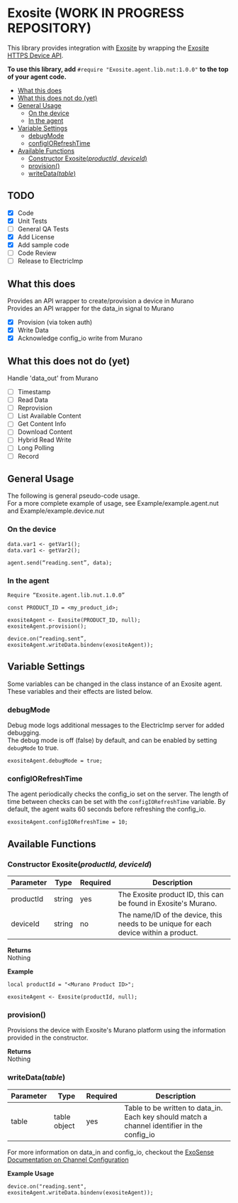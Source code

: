 # Exosite (WORK IN PROGRESS REPOSITORY)
This library provides integration with [Exosite](https://exosite.com/iot-solutions/condition-monitoring/) by wrapping the [Exosite HTTPS Device API](http://docs.exosite.com/reference/products/device-api/http/).

**To use this library, add** `#require "Exosite.agent.lib.nut:1.0.0"` **to the top of your agent code.**

  * [What this does](#what-this-does)
  * [What this does not do (yet)](#what-this-does-not-do-yet)
  * [General Usage](#general-usage)
     * [On the device](#on-the-device)
     * [In the agent](#in-the-agent)
  * [Variable Settings](#variable-settings)
     * [debugMode](#debugmode)
     * [configIORefreshTime](#configiorefreshtime)
  * [Available Functions](#available-functions)
     * [Constructor Exosite(<em>productId, deviceId</em>)](#constructor-exositeproductid-deviceid)
     * [provision()](#provision)
     * [writeData(<em>table</em>)](#writedatatable)

## TODO
- [x] Code
- [x] Unit Tests
- [ ] General QA Tests
- [x] Add License
- [x] Add sample code
- [ ] Code Review
- [ ] Release to ElectricImp

## What this does
Provides an API wrapper to create/provision a device in Murano \
Provides an API wrapper for the data_in signal to Murano
- [x] Provision (via token auth)
- [x] Write Data
- [x] Acknowledge config_io write from Murano

## What this does not do (yet)
Handle 'data_out' from Murano
- [ ] Timestamp
- [ ] Read Data
- [ ] Reprovision
- [ ] List Available Content
- [ ] Get Content Info
- [ ] Download Content
- [ ] Hybrid Read Write
- [ ] Long Polling
- [ ] Record

## General Usage
The following is general pseudo-code usage. \
For a more complete example of usage, see Example/example.agent.nut and Example/example.device.nut


### On the device
```
data.var1 <- getVar1();
data.var1 <- getVar2();

agent.send(“reading.sent”, data);
```

### In the agent
```
Require “Exosite.agent.lib.nut.1.0.0”

const PRODUCT_ID = <my_product_id>;

exositeAgent <- Exosite(PRODUCT_ID, null);
exositeAgent.provision();

device.on(“reading.sent”, exositeAgent.writeData.bindenv(exositeAgent));
```

## Variable Settings
Some variables can be changed in the class instance of an Exosite agent. These variables and their effects are listed below.

### debugMode
Debug mode logs additional messages to the ElectricImp server for added debugging. \
The debug mode is off (false) by default, and can be enabled by setting `debugMode` to true.
```
exositeAgent.debugMode = true;
```
### configIORefreshTime
The agent periodically checks the config_io set on the server. The length of time between checks can be set with the `configIORefreshTime` variable. By default, the agent waits 60 seconds before refreshing the config_io.
```
exositeAgent.configIORefreshTime = 10;
```

## Available Functions
### Constructor Exosite(*productId, deviceId*) ###
| Parameter | Type | Required | Description |
| -- | -- | -- | -- |
| productId | string | yes | The Exosite product ID, this can be found in Exosite's Murano.
| deviceId | string |  no | The name/ID of the device, this needs to be unique for each device within a product.


**Returns** \
Nothing

**Example**
```
local productId = "<Murano Product ID>";

exositeAgent <- Exosite(productId, null);
```

### provision() ###
Provisions the device with Exosite's Murano platform using the information provided in the constructor.

**Returns** \
Nothing

### writeData(*table*) ###
| Parameter | Type | Required | Description |
| -- | -- | -- | -- |
| table | table object | yes | Table to be written to data\_in. Each key should match a channel identifier in the config\_io |

For more information on data_in and config_io, checkout the [ExoSense Documentation on Channel Configuration](https://exosense.readme.io/docs/channel-configuration)

**Example Usage**
```
device.on("reading.sent", exositeAgent.writeData.bindenv(exositeAgent));
```
